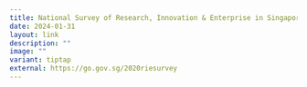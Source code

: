 ```yaml
---
title: National Survey of Research, Innovation & Enterprise in Singapore 2021
date: 2024-01-31
layout: link
description: ""
image: ""
variant: tiptap
external: https://go.gov.sg/2020riesurvey
---
```

